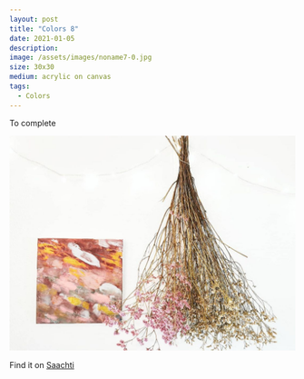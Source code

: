 ```yaml
---
layout: post
title: "Colors 8"
date: 2021-01-05
description: 
image: /assets/images/noname7-0.jpg
size: 30x30
medium: acrylic on canvas
tags:
  - Colors
---
```


To complete

<p align="center">
  <img src="/assets/images/noname7-1.jpg" />
</p>

Find it on [Saachti](https://www.saatchiart.com/art/Painting-Blue-motion-1/1696819/8043051/view)
